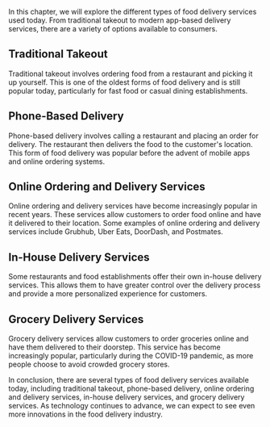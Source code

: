 
In this chapter, we will explore the different types of food delivery services used today. From traditional takeout to modern app-based delivery services, there are a variety of options available to consumers.

Traditional Takeout
-------------------

Traditional takeout involves ordering food from a restaurant and picking it up yourself. This is one of the oldest forms of food delivery and is still popular today, particularly for fast food or casual dining establishments.

Phone-Based Delivery
--------------------

Phone-based delivery involves calling a restaurant and placing an order for delivery. The restaurant then delivers the food to the customer's location. This form of food delivery was popular before the advent of mobile apps and online ordering systems.

Online Ordering and Delivery Services
-------------------------------------

Online ordering and delivery services have become increasingly popular in recent years. These services allow customers to order food online and have it delivered to their location. Some examples of online ordering and delivery services include Grubhub, Uber Eats, DoorDash, and Postmates.

In-House Delivery Services
--------------------------

Some restaurants and food establishments offer their own in-house delivery services. This allows them to have greater control over the delivery process and provide a more personalized experience for customers.

Grocery Delivery Services
-------------------------

Grocery delivery services allow customers to order groceries online and have them delivered to their doorstep. This service has become increasingly popular, particularly during the COVID-19 pandemic, as more people choose to avoid crowded grocery stores.

In conclusion, there are several types of food delivery services available today, including traditional takeout, phone-based delivery, online ordering and delivery services, in-house delivery services, and grocery delivery services. As technology continues to advance, we can expect to see even more innovations in the food delivery industry.
